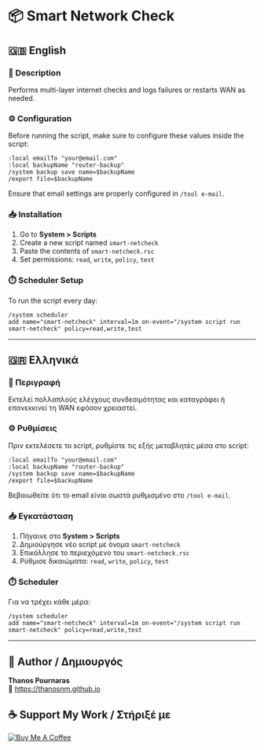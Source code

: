 # 📦 Smart Network Check

## 🇬🇧 English

### 📝 Description

Performs multi-layer internet checks and logs failures or restarts WAN as needed.

### ⚙️ Configuration

Before running the script, make sure to configure these values inside the script:

```rsc
:local emailTo "your@email.com"
:local backupName "router-backup"
/system backup save name=$backupName
/export file=$backupName
```

Ensure that email settings are properly configured in `/tool e-mail`.

### 📥 Installation

1. Go to **System > Scripts**
2. Create a new script named `smart-netcheck`
3. Paste the contents of `smart-netcheck.rsc`
4. Set permissions: `read`, `write`, `policy`, `test`

### ⏱️ Scheduler Setup

To run the script every day:

```rsc
/system scheduler
add name="smart-netcheck" interval=1m on-event="/system script run smart-netcheck" policy=read,write,test
```

---

## 🇬🇷 Ελληνικά

### 📝 Περιγραφή

Εκτελεί πολλαπλούς ελέγχους συνδεσιμότητας και καταγράφει ή επανεκκινεί τη WAN εφόσον χρειαστεί.

### ⚙️ Ρυθμίσεις

Πριν εκτελέσετε το script, ρυθμίστε τις εξής μεταβλητές μέσα στο script:

```rsc
:local emailTo "your@email.com"
:local backupName "router-backup"
/system backup save name=$backupName
/export file=$backupName
```

Βεβαιωθείτε ότι το email είναι σωστά ρυθμισμένο στο `/tool e-mail`.

### 📥 Εγκατάσταση

1. Πήγαινε στο **System > Scripts**
2. Δημιούργησε νέο script με όνομα `smart-netcheck`
3. Επικόλλησε το περιεχόμενο του `smart-netcheck.rsc`
4. Ρύθμισε δικαιώματα: `read`, `write`, `policy`, `test`

### ⏱️ Scheduler

Για να τρέχει κάθε μέρα:

```rsc
/system scheduler
add name="smart-netcheck" interval=1m on-event="/system script run smart-netcheck" policy=read,write,test
```

---

## 👤 Author / Δημιουργός

**Thanos Pournaras**  
🔗 https://thanosnm.github.io

## ☕ Support My Work / Στήριξέ με

[![Buy Me A Coffee](https://img.buymeacoffee.com/button-api/?text=Buy%20me%20a%20coffee&emoji=☕&slug=pournarasaa&button_colour=FFDD00&font_colour=000000&font_family=Arial&outline_colour=000000&coffee_colour=ffffff)](https://buymeacoffee.com/pournarasaa)